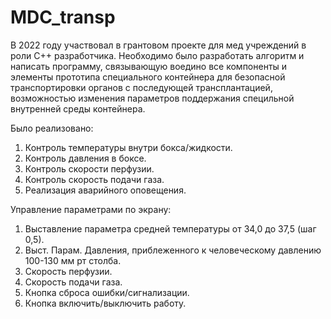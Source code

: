 # MDC_transp
 В 2022 году участвовал в грантовом проекте для мед учреждений в роли С++ разработчика.
 Необходимо было разработать алгоритм и написать программу, связывающую воедино все компоненты и элементы прототипа специального контейнера для безопасной транспортировки органов с последующей трансплантацией, возможностью изменения параметров поддержания специльной внутренней среды контейнера. 

Было реализовано: 
1. Контроль температуры внутри бокса/жидкости.
2. Контроль давления в боксе.
3. Контроль скорости перфузии.
4. Контроль скорость подачи газа.
5. Реализация аварийного оповещения.
   
Управление параметрами по экрану:
1. Выставление параметра средней температуры от 34,0 до 37,5 (шаг 0,5).
2. Выст. Парам. Давления, приблеженного к человеческому давлению 100-130 мм рт столба.
3. Скорость перфузии.
4. Скорость подачи газа.
5. Кнопка сброса ошибки/сигнализации.
6. Кнопка включить/выключить работу. 
